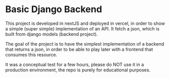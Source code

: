 # Basic Django Backend

This project is developed in nextJS and deployed in vercel, in order to show a simple (super simple) implementation of an API. It fetch a json, which is built from django models (backend project).

The goal of the project is to have the simplest implementation of a backend that returns a json, in order to be able to play later with a frontend that consumes this resource.

It was a conceptual test for a few hours, please do NOT use it in a production environment, the repo is purely for educational purposes.